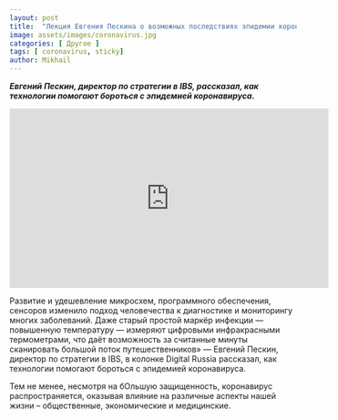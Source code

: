 ```yaml
---
layout: post
title:  "Лекция Евгения Пескина о возможных последствиях эпидемии коронавируса"
image: assets/images/coronavirus.jpg
categories: [ Другое ]
tags: [ coronavirus, sticky]
author: Mikhail
---
```

***Евгений Пескин, директор по стратегии в IBS, рассказал, как технологии помогают бороться с эпидемией коронавируса.***

<iframe width="560" height="315" src="https://www.youtube.com/embed/41J2Rb2mwho" frameborder="0" allow="accelerometer; autoplay; encrypted-media; gyroscope; picture-in-picture" allowfullscreen></iframe>

Развитие и удешевление микросхем, программного обеспечения, сенсоров изменило подход человечества к диагностике и мониторингу многих заболеваний. Даже старый простой маркёр инфекции — повышенную температуру — измеряют цифровыми инфракрасными термометрами, что даёт возможность за считанные минуты сканировать большой поток путешественников» — Евгений Пескин, директор по стратегии в IBS, в колонке Digital Russia рассказал, как технологии помогают бороться с эпидемией коронавируса.

Тем не менее, несмотря на бОльшую защищенность, коронавирус распространяется, оказывая влияние на различные аспекты нашей жизни – общественные, экономические и медицинские.